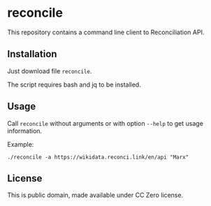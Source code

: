 # reconcile

This repository contains a command line client to Reconciliation API.

## Installation

Just download file `reconcile`.

The script requires bash and jq to be installed.

## Usage

Call `reconcile` without arguments or with option `--help` to get usage information.

Example:

    ./reconcile -a https://wikidata.reconci.link/en/api "Marx"

## License

This is public domain, made available under CC Zero license.

